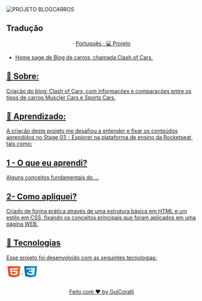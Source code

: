 
![PROJETO BLOGCARROS]()

 ## Tradução 
 <p align="center">
   ·
  <a href=""> Português
  ·
  <a href="> English
  </a>

##

## 💻 Projeto
  * Home page de Blog de carros, chamada Clash of Cars.

## 📜 Sobre:

Criação do blog: Clash of Cars, com informações e comparações entre os tipos de carros Muscler Cars e Sports Cars.

## 🧠 Aprendizado:

A criação deste projeto me desafiou a entender e fixar os conteúdos aprendidos no Stage 03 - Explorer na plataforma de ensino da Rocketseat, tais como:

## 1 - O que eu aprendi?

Alguns conceitos fundamentais do ...

## 2- Como apliquei?

Criado de forma prática através de uma estrutura básica em HTML e um estilo em CSS, fixando os conceitos principais  que foram aplicados em uma página WEB. 


## 🚀 Tecnologias
Esse projeto foi desenvolvido com as seguintes tecnologias:

 <div>
 <img align="center" alt="Gui-HTML" height="30" width="40" src="https://raw.githubusercontent.com/devicons/devicon/master/icons/html5/html5-original.svg">
  <img align="center" alt="Gui-CSS" height="30" width="40" src="https://raw.githubusercontent.com/devicons/devicon/master/icons/css3/css3-original.svg">
 </div>
 
 ##
 
<footer>
 <p align="center"> Feito com ♥ by GuiCoralli 
 </p>
</footer>
